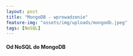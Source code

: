 ```yaml
---
layout: post
title: "MongoDB - wprowadzenie"
feature-img: "assets/img/uploads/mongodb.jpeg"
tags: [NoSQL]
---
```


<h4 class="text-success">Od NoSQL do MongoDB<h4>
<br>
<font class="base-font-size">
&nbsp;
</font>

